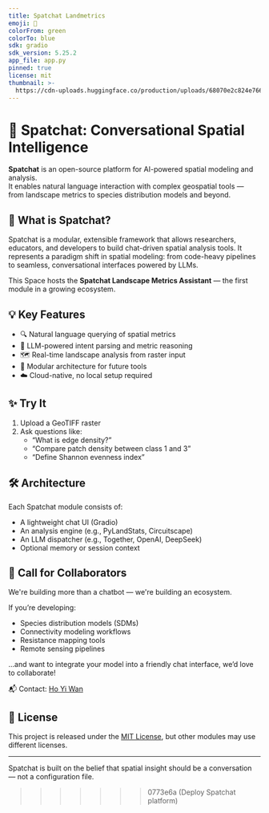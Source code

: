 ```yaml
---
title: Spatchat Landmetrics
emoji: 🌲
colorFrom: green
colorTo: blue
sdk: gradio
sdk_version: 5.25.2
app_file: app.py
pinned: true
license: mit
thumbnail: >-
  https://cdn-uploads.huggingface.co/production/uploads/68070e2c824e76650eef5f17/P5dHuiH-HeNjbaPFGJkU7.png
---
```


# 🌲 Spatchat: Conversational Spatial Intelligence

**Spatchat** is an open-source platform for AI-powered spatial modeling and analysis.  
It enables natural language interaction with complex geospatial tools — from landscape metrics to species distribution models and beyond.

## 🚀 What is Spatchat?

Spatchat is a modular, extensible framework that allows researchers, educators, and developers to build chat-driven spatial analysis tools. It represents a paradigm shift in spatial modeling: from code-heavy pipelines to seamless, conversational interfaces powered by LLMs.

This Space hosts the **Spatchat Landscape Metrics Assistant** — the first module in a growing ecosystem.

## 💡 Key Features

- 🔍 Natural language querying of spatial metrics
- 🧠 LLM-powered intent parsing and metric reasoning
- 🗺️ Real-time landscape analysis from raster input
- 🧩 Modular architecture for future tools
- ☁️ Cloud-native, no local setup required

## ✨ Try It

1. Upload a GeoTIFF raster
2. Ask questions like:
   - “What is edge density?”
   - “Compare patch density between class 1 and 3”
   - “Define Shannon evenness index”

## 🛠 Architecture

Each Spatchat module consists of:
- A lightweight chat UI (Gradio)
- An analysis engine (e.g., PyLandStats, Circuitscape)
- An LLM dispatcher (e.g., Together, OpenAI, DeepSeek)
- Optional memory or session context

## 🤝 Call for Collaborators

We're building more than a chatbot — we're building an ecosystem.

If you’re developing:
- Species distribution models (SDMs)
- Connectivity modeling workflows
- Resistance mapping tools
- Remote sensing pipelines

…and want to integrate your model into a friendly chat interface, we’d love to collaborate!

📬 Contact: [Ho Yi Wan](mailto:hoyiwan@gmail.com)

## 📜 License

This project is released under the [MIT License](LICENSE), but other modules may use different licenses.

---

Spatchat is built on the belief that spatial insight should be a conversation — not a configuration file.
>>>>>>> 0773e6a (Deploy Spatchat platform)